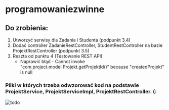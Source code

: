 # programowaniezwinne

## Do zrobienia:
1. Utworzyć serwisy dla Zadania i Studenta (podpunkt 3.4)
2. Dodać controller ZadanieRestController, StudentRestController na bazie ProjektRestController (podpunkt 3.5)
3. Reszta od punktu 4 (Testowanie REST API)
    - Naprawić błąd - Cannot invoke "com.project.model.Projekt.getProjektId()" because "createdProjekt" is null

### Pliki w których trzeba odwzorować kod na podstawie ProjektService, ProjektServiceImpl, ProjektRestController. (:
![todo](https://i.imgur.com/hiB7hws.png)
